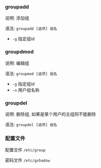 ### groupadd

说明: 添加组

语法: `groupadd [选项] 组名`

* `-g` 指定组id

### groupdmod

说明: 编辑组

语法: `groupmod [选项] 组名`

* `-g` 指定组id
* `-n` 用户组名称 

### groupdel

说明: 删除组, 如果是某个用户的主组则不能删除

语法: `groupdel [选项] 组名`



### 配置文件

配置文件 `/etc/group`

密码文件 `/etc/gshadow`